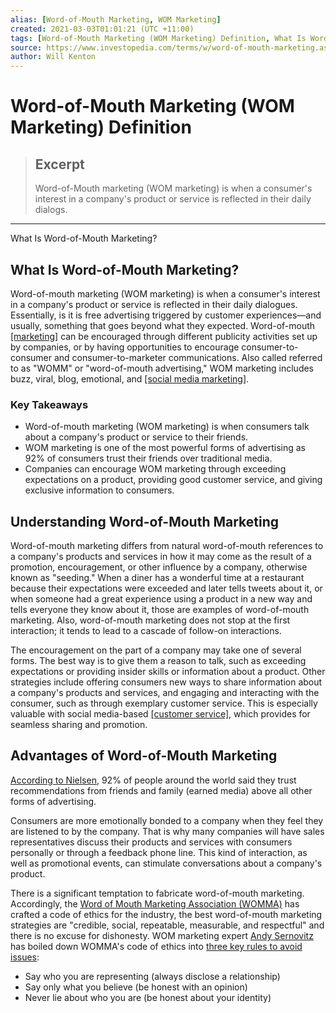 ```yaml
---
alias: [Word-of-Mouth Marketing, WOM Marketing]
created: 2021-03-03T01:01:21 (UTC +11:00)
tags: [Word-of-Mouth Marketing (WOM Marketing) Definition, What Is Word-of-Mouth Marketing?]
source: https://www.investopedia.com/terms/w/word-of-mouth-marketing.asp
author: Will Kenton
---
```


# Word-of-Mouth Marketing (WOM Marketing) Definition

> ## Excerpt
> Word-of-Mouth marketing (WOM marketing) is when a consumer's interest in a company's product or service is reflected in their daily dialogs.

---

What Is Word-of-Mouth Marketing?
## What Is Word-of-Mouth Marketing?

Word-of-mouth marketing (WOM marketing) is when a consumer's interest in a company's product or service is reflected in their daily dialogues. Essentially, is it is free advertising triggered by customer experiences—and usually, something that goes beyond what they expected. Word-of-mouth [[marketing]](https://www.investopedia.com/terms/m/marketing.asp) can be encouraged through different publicity activities set up by companies, or by having opportunities to encourage consumer-to-consumer and consumer-to-marketer communications. Also called referred to as "WOMM" or "word-of-mouth advertising," WOM marketing includes buzz, viral, blog, emotional, and [[social media marketing]](https://www.investopedia.com/terms/s/social-media-marketing-smm.asp).

### Key Takeaways

-   Word-of-mouth marketing (WOM marketing) is when consumers talk about a company's product or service to their friends.
-   WOM marketing is one of the most powerful forms of advertising as 92% of consumers trust their friends over traditional media.
-   Companies can encourage WOM marketing through exceeding expectations on a product, providing good customer service, and giving exclusive information to consumers.

## Understanding Word-of-Mouth Marketing

Word-of-mouth marketing differs from natural word-of-mouth references to a company's products and services in how it may come as the result of a promotion, encouragement, or other influence by a company, otherwise known as "seeding." When a diner has a wonderful time at a restaurant because their expectations were exceeded and later tells tweets about it, or when someone had a great experience using a product in a new way and tells everyone they know about it, those are examples of word-of-mouth marketing. Also, word-of-mouth marketing does not stop at the first interaction; it tends to lead to a cascade of follow-on interactions.

The encouragement on the part of a company may take one of several forms. The best way is to give them a reason to talk, such as exceeding expectations or providing insider skills or information about a product. Other strategies include offering consumers new ways to share information about a company's products and services, and engaging and interacting with the consumer, such as through exemplary customer service. This is especially valuable with social media-based [[customer service]](https://www.investopedia.com/terms/c/customer-service.asp), which provides for seamless sharing and promotion.

## Advantages of Word-of-Mouth Marketing

[According to Nielsen](http://www.nielsen.com/us/en/press-room/2012/nielsen-global-consumers-trust-in-earned-advertising-grows.html), 92% of people around the world said they trust recommendations from friends and family (earned media) above all other forms of advertising.

Consumers are more emotionally bonded to a company when they feel they are listened to by the company. That is why many companies will have sales representatives discuss their products and services with consumers personally or through a feedback phone line. This kind of interaction, as well as promotional events, can stimulate conversations about a company's product.

There is a significant temptation to fabricate word-of-mouth marketing. Accordingly, the [Word of Mouth Marketing Association (WOMMA)](http://womma.org/) has crafted a code of ethics for the industry, the best word-of-mouth marketing strategies are "credible, social, repeatable, measurable, and respectful" and there is no excuse for dishonesty. WOM marketing expert [Andy Sernovitz](http://wordofmouthbook.com/) has boiled down WOMMA's code of ethics into [three key rules to avoid issues](http://wordofmouthbook.com/download/ethics-checklist.pdf):

-   Say who you are representing (always disclose a relationship)
-   Say only what you believe (be honest with an opinion)
-   Never lie about who you are (be honest about your identity)
